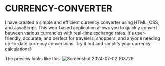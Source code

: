# CURRENCY-CONVERTER
I have created a simple and efficient currency converter using HTML, CSS, and JavaScript. This web-based application allows you to quickly convert between various currencies with real-time exchange rates. It's user-friendly, accurate, and perfect for travelers, shoppers, and anyone needing up-to-date currency conversions. Try it out and simplify your currency calculations!

The preview looks like this:
![Screenshot 2024-07-02 103729](https://github.com/Samarth-Shekhar/CURRENCY-CONVERTER/assets/173984740/c4ef30c8-b82f-48b9-b1dc-1b0978af78b3)


